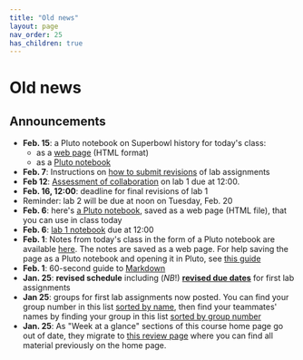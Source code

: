 ```yaml
---
title: "Old news"
layout: page
nav_order: 25
has_children: true
---
```




# Old news



## Announcements


- **Feb. 15**: a Pluto notebook on Superbowl history for today's class:
    - as a [web page](./julia/superbowls.html) (HTML format)
    - as a [Pluto notebook](./julia/superbowls.jl)
- **Feb. 7**: Instructions on [how to submit revisions](./labs/revising/) of lab assignments
- **Feb 12**: [Assessment of collaboration](./labs/assessment1/) on lab 1 due at 12:00.
- **Feb. 16, 12:00**: deadline for final revisions of lab 1
- Reminder: lab 2 will be due at noon on Tuesday, Feb. 20
- **Feb. 6**: here's [a Pluto notebook](../julia/scaffolded.html), saved as a web page (HTML file), that you can use in class today
- **Feb. 6**: [lab 1 notebook](../labs/lab1/) due at 12:00
- **Feb. 1**: Notes from today's class in the form of a Pluto notebook are available [here](../julia/collections-intro.html).  The notes are saved as a web page.  For help saving the page as a Pluto notebook and opening it in Pluto, see [this guide](./julia/pluto/)
- **Feb. 1**: 60-second guide to [Markdown](https://commonmark.org/help/)
- **Jan. 25**: **revised schedule** including (*NB*!) [**revised due dates**](../duedates) for first lab assignments
- **Jan 25**:  groups for first lab assignments now posted. You can find your group number in this list [sorted by name](../labs/groups/groups-by-name), then find your teammates' names by finding your group in this list [sorted by group number](../labs/groups/groups-by-num)
- **Jan. 25**: As "Week at a glance" sections of this course home page go out of date, they migrate to [this review page](../previous/) where you can find all material previously on the home page.

